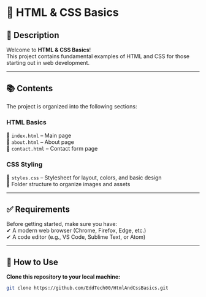 # 🚀 HTML & CSS Basics

## 🎯 Description
Welcome to **HTML & CSS Basics**!  
This project contains fundamental examples of HTML and CSS for those starting out in web development.

---

## 📚 Contents
The project is organized into the following sections:

### **HTML Basics**
📌 `index.html` – Main page  
📌 `about.html` – About page  
📌 `contact.html` – Contact form page  

### **CSS Styling**
📌 `styles.css` – Stylesheet for layout, colors, and basic design  
📌 Folder structure to organize images and assets  

---

## ✅ Requirements
Before getting started, make sure you have:  
✔ A modern web browser (Chrome, Firefox, Edge, etc.)  
✔ A code editor (e.g., VS Code, Sublime Text, or Atom)

---

## 🧪 How to Use
**Clone this repository to your local machine:**

```sh
git clone https://github.com/EddTech00/HtmlAndCssBasics.git
